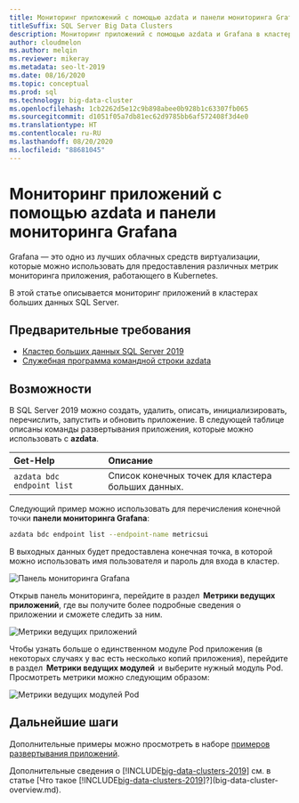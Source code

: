 ```yaml
---
title: Мониторинг приложений с помощью azdata и панели мониторинга Grafana
titleSuffix: SQL Server Big Data Clusters
description: Мониторинг приложений с помощью azdata и Grafana в кластере больших данных SQL Server 2019.
author: cloudmelon
ms.author: melqin
ms.reviewer: mikeray
ms.metadata: seo-lt-2019
ms.date: 08/16/2020
ms.topic: conceptual
ms.prod: sql
ms.technology: big-data-cluster
ms.openlocfilehash: 1cb2262d5e12c9b898abee0b928b1c63307fb065
ms.sourcegitcommit: d1051f05a7db81ec62d9785bb6af572408f3d4e0
ms.translationtype: HT
ms.contentlocale: ru-RU
ms.lasthandoff: 08/20/2020
ms.locfileid: "88681045"
---
```

# <a name="monitor-applications-with-azdata-and-grafana-dashboard"></a>Мониторинг приложений с помощью azdata и панели мониторинга Grafana

Grafana — это одно из лучших облачных средств виртуализации, которые можно использовать для предоставления различных метрик мониторинга приложения, работающего в Kubernetes.  

В этой статье описывается мониторинг приложений в кластерах больших данных SQL Server.

## <a name="prerequisites"></a>Предварительные требования

- [Кластер больших данных SQL Server 2019](deployment-guidance.md)
- [Служебная программа командной строки azdata](deploy-install-azdata.md)

## <a name="capabilities"></a>Возможности

В SQL Server 2019 можно создать, удалить, описать, инициализировать, перечислить, запустить и обновить приложение. В следующей таблице описаны команды развертывания приложения, которые можно использовать с **azdata**.

|Get-Help |Описание |
|:---|:---|
|`azdata bdc endpoint list` | Список конечных точек для кластера больших данных. |


Следующий пример можно использовать для перечисления конечной точки **панели мониторинга Grafana**:

```bash
azdata bdc endpoint list --endpoint-name metricsui 
```

В выходных данных будет предоставлена конечная точка, в которой можно использовать имя пользователя и пароль для входа в кластер. 

![Панель мониторинга Grafana](media/big-data-cluster-monitor-apps/grafana-dashboard-endpoint.png)


Открыв панель мониторинга, перейдите в раздел  **Метрики ведущих приложений**, где вы получите более подробные сведения о приложении и сможете следить за ним.  

![Метрики ведущих приложений](media/big-data-cluster-monitor-apps/host-apps-metrics.png)


Чтобы узнать больше о единственном модуле Pod приложения (в некоторых случаях у вас есть несколько копий приложения), перейдите в раздел  **Метрики ведущих модулей**  и выберите нужный модуль Pod. Просмотреть метрики можно следующим образом:  

![Метрики ведущих модулей Pod](media/big-data-cluster-monitor-apps/host-pods-metrics.png) 


## <a name="next-steps"></a>Дальнейшие шаги

Дополнительные примеры можно просмотреть в наборе [примеров развертывания приложений](https://aka.ms/sql-app-deploy).

Дополнительные сведения о [!INCLUDE[big-data-clusters-2019](../includes/ssbigdataclusters-ss-nover.md)] см. в статье [Что такое [!INCLUDE[big-data-clusters-2019](../includes/ssbigdataclusters-ver15.md)]?](big-data-cluster-overview.md).
